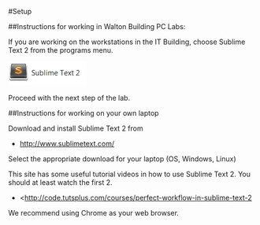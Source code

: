 #Setup

##Instructions for working in Walton Building PC Labs:

If you are working on the workstations in the IT Building, choose Sublime Text 2 from the programs menu.

![](./img/00.png)

Proceed with the next step of the lab.

##Instructions for working on your own laptop

Download and install Sublime Text 2 from

 - <http://www.sublimetext.com/>

Select the appropriate download for your laptop (OS, Windows, Linux)



This site has some useful tutorial videos in how to use Sublime Text 2. You should at least watch the first 2.

 - <http://code.tutsplus.com/courses/perfect-workflow-in-sublime-text-2

We recommend using Chrome as your web browser.